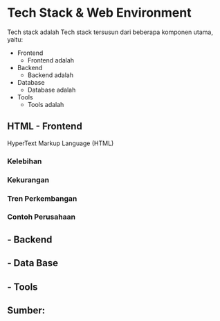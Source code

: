 # Tech Stack & Web Environment
Tech stack adalah
Tech stack tersusun dari beberapa komponen utama, yaitu:
- Frontend
  - Frontend adalah
- Backend
  - Backend adalah
- Database
  - Database adalah
- Tools
  - Tools adalah

## HTML - Frontend
<p>HyperText Markup Language (HTML)</p>

### Kelebihan

### Kekurangan

### Tren Perkembangan

### Contoh Perusahaan


## - Backend
## - Data Base
## - Tools

## Sumber: 
